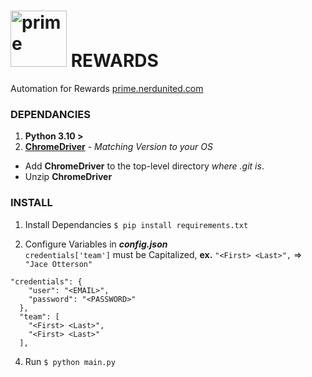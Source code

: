 <h1>
<img alt="prime" src="https://prime.nerdunited.com/images/prime-logo.svg" width="90">
 REWARDS
</h1>

Automation for Rewards  [prime.nerdunited.com](https://www.prime.nerdunited.com)
### DEPENDANCIES
1. **Python 3.10 >**
2. **[ChromeDriver](https://chromedriver.chromium.org/downloads)** - *Matching Version to your OS*
  - Add **ChromeDriver** to the top-level directory *where .git is*.
  - Unzip **ChromeDriver**
### INSTALL
1. Install Dependancies 
`$ pip install requirements.txt`


2. Configure Variables in ***config.json***<br/>
`credentials['team']` must be Capitalized, **ex.** `"<First> <Last>",` => `"Jace Otterson"`
```
"credentials": {
    "user": "<EMAIL>",
    "password": "<PASSWORD>"
  },
  "team": [
    "<First> <Last>",
    "<First> <Last>"
  ],
```
4. Run `$ python main.py`
